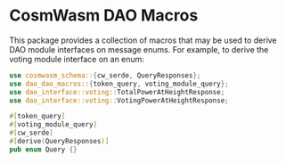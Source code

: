# CosmWasm DAO Macros

This package provides a collection of macros that may be used to
derive DAO module interfaces on message enums. For example, to derive
the voting module interface on an enum:

```rust
use cosmwasm_schema::{cw_serde, QueryResponses};
use dao_dao_macros::{token_query, voting_module_query};
use dao_interface::voting::TotalPowerAtHeightResponse;
use dao_interface::voting::VotingPowerAtHeightResponse;

#[token_query]
#[voting_module_query]
#[cw_serde]
#[derive(QueryResponses)]
pub enum Query {}
```
